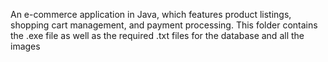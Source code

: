 An e-commerce application in Java, which features product listings, shopping cart management, and payment processing.
This folder contains the .exe file as well as the required .txt files for the database and all the images

